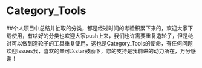# Category_Tools
##个人项目中总结并抽取的分类，都是经过时间的考验积累下来的，欢迎大家下载使用，有啥好的分类也欢迎大家push上来，我们也许需要重复造轮子，但是绝对可以做到造轮子的工具重复使用，这也是Category_Tools的使命，有任何问题欢迎Issues我，喜欢的亲可以star鼓励下，您的支持是我前进的动力所在，万分感谢！
